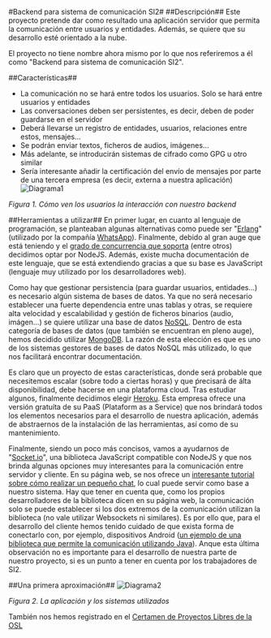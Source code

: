#Backend para sistema de comunicación SI2#
##Descripción##
Este proyecto pretende dar como resultado una aplicación servidor que permita la comunicación entre usuarios y entidades.  Además, se quiere que su desarrollo esté orientado a la nube.

El proyecto no tiene nombre ahora mismo por lo que nos referiremos a él como "Backend para sistema de comunicación SI2".



##Características##
+ La comunicación no se hará entre todos los usuarios. Solo se hará entre usuarios y entidades
+ Las conversaciones deben ser persistentes, es decir, deben de poder guardarse en el servidor
+ Deberá llevarse un registro de entidades, usuarios, relaciones entre estos, mensajes...
+ Se podrán enviar textos, ficheros de audios, imágenes...
+ Más adelante, se introducirán sistemas de cifrado como GPG u otro similar
+ Sería interesante añadir la certificación del envío de mensajes por parte de una tercera empresa (es decir, externa a nuestra aplicación)
![Diagrama1](Figura1.jpg)

*Figura 1. Cómo ven los usuarios la interacción con nuestro backend*


##Herramientas a utilizar##
En primer lugar, en cuanto al lenguaje de programación, se planteaban algunas alternativas como puede ser "[Erlang](http://www.erlang.org/)" (utilizado por la compañía [WhatsApp](https://www.whatsapp.com/)). Finalmente, debido al gran auge que está teniendo y el [grado de concurrencia que soporta](http://strongloop.com/strongblog/node-js-is-faster-than-java/) (entre otros) decidimos optar por NodeJS. Además, existe mucha documentación de este lenguaje, que se está extendiendo gracias a que su base es JavaScript (lenguaje muy utilizado por los desarrolladores web).

Como hay que gestionar persistencia (para guardar usuarios, entidades...) es necesario algún sistema de bases de datos. Ya que no será necesario establecer una fuerte dependencia entre unas tablas y otras, se requiere alta velocidad y escalabilidad y gestión de ficheros binarios (audio, imágen...) se quiere utilizar una base de datos [NoSQL](http://es.wikipedia.org/wiki/NoSQL). Dentro de esta categoría de bases de datos (que también se encuentran en pleno auge), hemos decidido utilizar [MongoDB](http://www.mongodb.org/). La razón de esta elección es que es uno de los sistemas gestores de bases de datos NoSQL más utilizado, lo que nos facilitará encontrar documentación.

Es claro que un proyecto de estas características, donde será probable que necesitemos escalar (sobre todo a ciertas horas) y que ṕrecisará de álta disponibilidad, debe hacerse en una plataforma cloud. Tras estudiar algunos, finalmente decidimos elegir [Heroku](https://www.heroku.com/). Esta empresa ofrece una versión gratuíta de su PaaS (Plataform as a Service) que nos brindará todos los elementos necesarios para el desarrollo de nuestra aplicación, además de abstraernos de la instalación de las herramientas, así como de su mantenimiento.

Finalmente, siendo un poco más concisos, vamos a ayudarnos de "[Socket.io](http://socket.io/)", una biblioteca JavaScript compatible con NodeJS y que nos brinda algunas opciones muy interesantes para la comunicación entre servidor y cliente. En su página web, se nos ofrece un [interesante tutorial sobre cómo realizar un pequeño chat](http://socket.io/), lo cual puede servir como base a nuestro sistema. Hay que tener en cuenta que, como los propios desarrolladores de la biblioteca dicen en su página web, la comunicación solo se puede establecer si los dos extremos de la comunicación utilizan la biblioteca (no vale utilizar Websockets ni similares). Es por ello que, para el desarrollo del cliente hemos tenido cuidado de que exista forma de conectarlo con, por ejemplo, dispositivos Android ([un ejemplo de una biblioteca que permite la comunicación utilizando Java](https://github.com/nkzawa/socket.io-client.java)). Anque esta última observación no es importante para el desarrollo de nuestra parte de nuestro proyecto, si es un punto a tener en cuenta por los trabajadores de SI2.



##Una primera aproximación##
![Diagrama2](Figura2.jpg)

*Figura 2. La aplicación y los sistemas utilizados*


También nos hemos registrado en el [Certamen de Proyectos Libres de la OSL](http://osl.ugr.es/2014/09/26/premios-a-proyectos-libres-de-la-ugr/)
